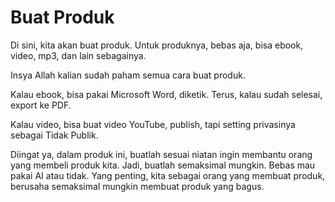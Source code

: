 # Buat Produk

Di sini, kita akan buat produk. Untuk produknya, bebas aja, bisa ebook, video, mp3, dan lain sebagainya.

Insya Allah kalian sudah paham semua cara buat produk.

Kalau ebook, bisa pakai Microsoft Word, diketik. Terus, kalau sudah selesai, export ke PDF.

Kalau video, bisa buat video YouTube, publish, tapi setting privasinya sebagai Tidak Publik.

Diingat ya, dalam produk ini, buatlah sesuai niatan ingin membantu orang yang membeli produk kita. Jadi, buatlah semaksimal mungkin. Bebas mau pakai AI atau tidak. Yang penting, kita sebagai orang yang membuat produk, berusaha semaksimal mungkin membuat produk yang bagus.
